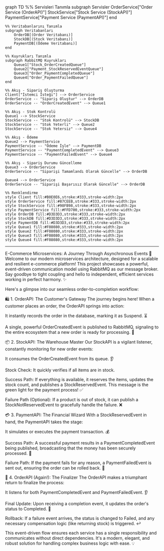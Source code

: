 graph TD
    %% Servisleri Tanımla
    subgraph Servisler
        OrderService["Order Service (OrderAPI)"]
        StockService["Stock Service (StockAPI)"]
        PaymentService["Payment Service (PaymentAPI)"]
    end

    %% Veritabanlarını Tanımla
    subgraph Veritabanları
        OrderDB[(Order Veritabanı)]
        StockDB[(Stock Veritabanı)]
        PaymentDB[(Ödeme Veritabanı)]
    end

    %% Kuyrukları Tanımla
    subgraph RabbitMQ Kuyrukları
        Queue1["Stock_OrderCreatedQueue"]
        Queue2["Payment_StockReservedEventQueue"]
        Queue3["Order_PaymentCompletedQueue"]
        Queue4["Order_PaymentFailedQueue"]
    end

    %% Akış - Sipariş Oluşturma
    Client["İstemci İsteği"] --> OrderService
    OrderService -- "Sipariş Oluştur" --> OrderDB
    OrderService -- "OrderCreatedEvent" --> Queue1

    %% Akış - Stok Kontrolü
    Queue1 --> StockService
    StockService -- "Stok Kontrolü" --> StockDB
    StockService -- "Stok Yeterli" --> Queue2
    StockService -- "Stok Yetersiz" --> Queue4

    %% Akış - Ödeme
    Queue2 --> PaymentService
    PaymentService -- "Ödeme İşle" --> PaymentDB
    PaymentService -- "PaymentCompletedEvent" --> Queue3
    PaymentService -- "PaymentFailedEvent" --> Queue4

    %% Akış - Sipariş Durumu Güncelleme
    Queue3 --> OrderService
    OrderService -- "Siparişi Tamamlandı Olarak Güncelle" --> OrderDB

    Queue4 --> OrderService
    OrderService -- "Siparişi Başarısız Olarak Güncelle" --> OrderDB

    %% Renklendirme
    style Client fill:#B0E0E6,stroke:#333,stroke-width:2px
    style OrderService fill:#87CEEB,stroke:#333,stroke-width:2px
    style StockService fill:#98FB98,stroke:#333,stroke-width:2px
    style PaymentService fill:#FFD700,stroke:#333,stroke-width:2px
    style OrderDB fill:#D3D3D3,stroke:#333,stroke-width:2px
    style StockDB fill:#D3D3D3,stroke:#333,stroke-width:2px
    style PaymentDB fill:#D3D3D3,stroke:#333,stroke-width:2px
    style Queue1 fill:#F08080,stroke:#333,stroke-width:2px
    style Queue2 fill:#F08080,stroke:#333,stroke-width:2px
    style Queue3 fill:#F08080,stroke:#333,stroke-width:2px
    style Queue4 fill:#F08080,stroke:#333,stroke-width:2px










-----------------------------------------------------


E-Commerce Microservices: A Journey Through Asynchronous Events 🚀
Welcome to our modern microservices architecture, designed for a scalable and resilient e-commerce platform! This project showcases a powerful, event-driven communication model using RabbitMQ as our message broker. Say goodbye to tight coupling and hello to independent, efficient services working in perfect harmony. ✨

Here's a glimpse into our seamless order-to-completion workflow:

🛍️ 1. OrderAPI: The Customer's Gateway
The journey begins here! When a customer places an order, the OrderAPI springs into action:

It instantly records the order in the database, marking it as Suspend. ⏳

A single, powerful OrderCreatedEvent is published to RabbitMQ, signaling to the entire ecosystem that a new order is ready for processing. 📢

📦 2. StockAPI: The Warehouse Master
Our StockAPI is a vigilant listener, constantly monitoring for new order events:

It consumes the OrderCreatedEvent from its queue. 👂

Stock Check: It quickly verifies if all items are in stock.

Success Path: If everything is available, it reserves the items, updates the stock count, and publishes a StockReservedEvent. This message is the green light for the payment process! ✅

Failure Path (Optional): If a product is out of stock, it can publish a StockNotReservedEvent to gracefully handle the failure. ❌

💳 3. PaymentAPI: The Financial Wizard
With a StockReservedEvent in hand, the PaymentAPI takes the stage:

It simulates or executes the payment transaction. 💰

Success Path: A successful payment results in a PaymentCompletedEvent being published, broadcasting that the money has been securely processed. 🎉

Failure Path: If the payment fails for any reason, a PaymentFailedEvent is sent out, ensuring the order can be rolled back. 🚫

🎯 4. OrderAPI (Again!): The Finalizer
The OrderAPI makes a triumphant return to finalize the process:

It listens for both PaymentCompletedEvent and PaymentFailedEvent. 👂

Final Update: Upon receiving a completion event, it updates the order's status to Completed. 🥳

Rollback: If a failure event arrives, the status is changed to Failed, and any necessary compensation logic (like returning stock) is triggered. ↩️

This event-driven flow ensures each service has a single responsibility and communicates without direct dependencies. It's a modern, elegant, and robust solution for handling complex business logic with ease. 💡
